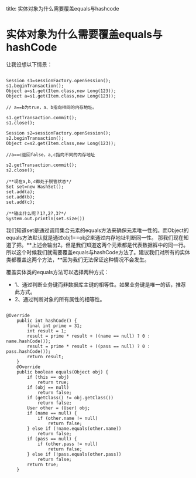 title: 实体对象为什么需要覆盖equals与hashcode 

#  实体对象为什么需要覆盖equals与hashCode 
让我设想以下情景：
```

Session s1=sessionFactory.openSession();
s1.beginTransaction();
Object a=s1.get(Item.class,new Long(123));
Object a=s1.get(Item.class,new Long(123));

// a==b为true，a、b指向相同的内存地址。

s1.getTransaction.commit();
s1.close();

Session s2=sessionFactory.openSession();
s2.beginTransaction();
Object c=s2.get(Item.class,new Long(123));

//a==c返回false，a,c指向不同的内存地址

s2.getTransaction.commit();
s2.close();

/**现在a,b,c都处于脱管状态*/
Set set=new HashSet();
set.add(a);
set.add(b);
set.add(c);

/**输出什么呢？1?,2?,3?*/
System.out.println(set.size())

```
我们知道set是通过调用集合元素的equals方法来确保元素唯一性的。而Object的equals方法默认就是通过obj1==obj2来通过内存地址判断同一性。
那我们现在知道了把。**上述会输出2。但是我们知道这两个元素都是代表数据裤中的同一行。所以这个时候我们就需要覆盖equals与hashCode方法了。建议我们对所有的实体类都覆盖这两个方法，**因为我们无法保证这种情况不会发生。

覆盖实体类的equals方法可以选择两种方式：
  * 1、通过判断业务键而非数据库主键的相等性。如果业务键是唯一的话，推荐此方式。
  * 2、通过判断对象的所有属性的相等性。

```

@Override
	public int hashCode() {
		final int prime = 31;
		int result = 1;
		result = prime * result + ((name == null) ? 0 : name.hashCode());
		result = prime * result + ((pass == null) ? 0 : pass.hashCode());
		return result;
	}
	@Override
	public boolean equals(Object obj) {
		if (this == obj)
			return true;
		if (obj == null)
			return false;
		if (getClass() != obj.getClass())
			return false;
		User other = (User) obj;
		if (name == null) {
			if (other.name != null)
				return false;
		} else if (!name.equals(other.name))
			return false;
		if (pass == null) {
			if (other.pass != null)
				return false;
		} else if (!pass.equals(other.pass))
			return false;
		return true;
	}

```